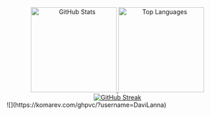 <div align="center">

  <a href="https://github.com/DaviLanna/github-readme-stats">
    <img src="https://github-readme-stats.vercel.app/api?username=DaviLanna&show_icons=true&locale=pt-BR&theme=dracula&rank_icon=github" alt="GitHub Stats" height="195" />
  </a>

  <a href="https://github.com/DaviLanna/github-readme-stats">
    <img src="https://github-readme-stats.vercel.app/api/top-langs/?username=DaviLanna&langs_count=8&theme=dracula&locale=pt-BR" alt="Top Languages" height="195" />
  </a>

</div>

<div align="center">
  <a href="https://git.io/streak-stats">
    <img src="https://github-readme-streak-stats.herokuapp.com/?user=DaviLanna&theme=dracula&locale=pt_BR&card_width=500" alt="GitHub Streak" />
  </a>
</div>
![](https://komarev.com/ghpvc/?username=DaviLanna)
